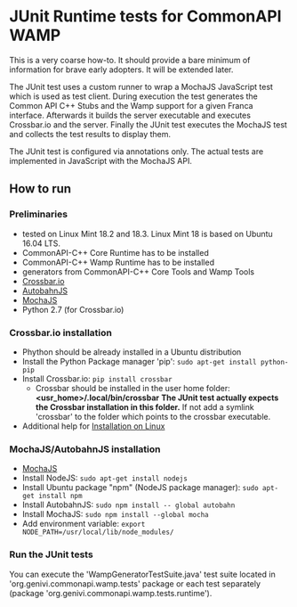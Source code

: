 # JUnit Runtime tests for CommonAPI WAMP

This is a very coarse how-to. It should provide a bare minimum of information for brave early adopters.
It will be extended later.

The JUnit test uses a custom runner to wrap a MochaJS JavaScript test which is used as test client.
During execution the test generates the Common API C++ Stubs and the Wamp support for a given Franca interface.
Afterwards it builds the server executable and executes Crossbar.io and the server. Finally the JUnit
test executes the MochaJS test and collects the test results to display them.

The JUnit test is configured via annotations only. The actual tests are implemented in JavaScript with the
MochaJS API. 

## How to run

### Preliminaries

- tested on Linux Mint 18.2 and 18.3. Linux Mint 18 is based on Ubuntu 16.04 LTS.
- CommonAPI-C++ Core Runtime has to be installed
- CommonAPI-C++ Wamp Runtime has to be installed
- generators from CommonAPI-C++ Core Tools and Wamp Tools
- [Crossbar.io](https://crossbar.io/)
- [AutobahnJS](https://github.com/crossbario/autobahn-js)
- [MochaJS](https://mochajs.org/)
- Python 2.7 (for Crossbar.io)

### Crossbar.io installation

- Phython should be already installed in a Ubuntu distribution
- Install the Python Package manager 'pip': `sudo apt-get install python-pip`
- Install Crossbar.io: `pip install crossbar`
  - Crossbar should be installed in the user home folder: **<usr_home>/.local/bin/crossbar**
    **The JUnit test actually expects the Crossbar installation in this folder.** If not
    add a symlink 'crossbar' to the folder which points to the crossbar executable.
- Additional help for [Installation on Linux](https://crossbar.io/docs/Installation-on-Linux/)
    
### MochaJS/AutobahnJS installation

- [MochaJS](https://mochajs.org/)
- Install NodeJS: `sudo apt-get install nodejs`
- Install Ubuntu package "npm" (NodeJS package manager): `sudo apt-get install npm`
- Install AutobahnJS: `sudo npm install -- global autobahn`
- Install MochaJS: `sudo npm install --global mocha`
- Add environment variable: `export NODE_PATH=/usr/local/lib/node_modules/`

### Run the JUnit tests

You can execute the 'WampGeneratorTestSuite.java' test suite located in 'org.genivi.commonapi.wamp.tests'
package or each test separately (package 'org.genivi.commonapi.wamp.tests.runtime').
